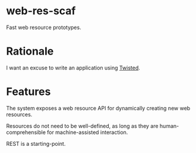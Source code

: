 web-res-scaf
============

Fast web resource prototypes.

# Rationale

I want an excuse to write an application using [Twisted](https://twistedmatrix.com/trac).

# Features

The system exposes a web resource API for dynamically creating new web resources.

Resources do not need to be well-defined, as long as they are human-comprehensible for machine-assisted interaction.

REST is a starting-point.
